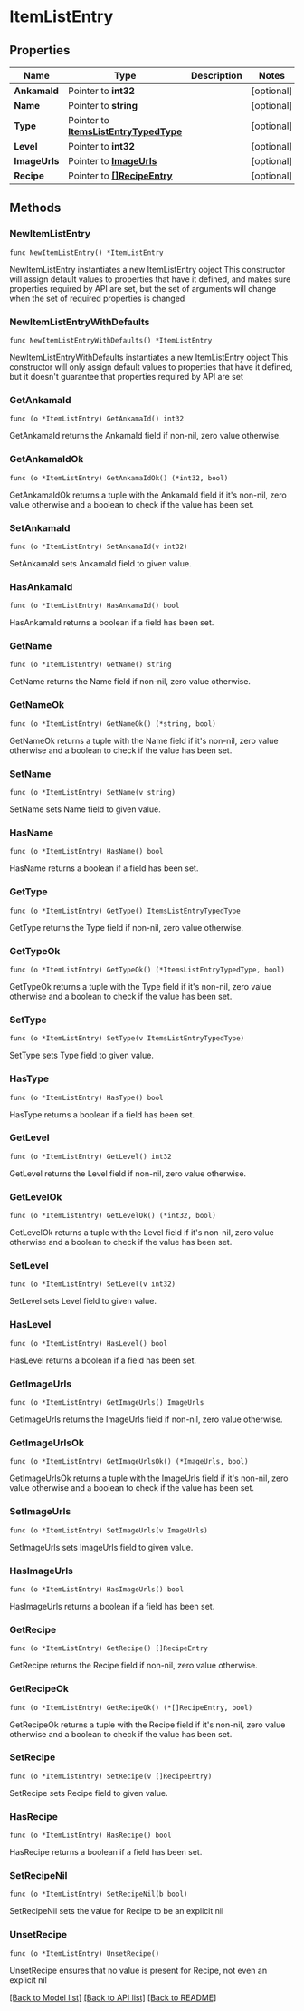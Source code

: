 # ItemListEntry

## Properties

Name | Type | Description | Notes
------------ | ------------- | ------------- | -------------
**AnkamaId** | Pointer to **int32** |  | [optional] 
**Name** | Pointer to **string** |  | [optional] 
**Type** | Pointer to [**ItemsListEntryTypedType**](ItemsListEntryTypedType.md) |  | [optional] 
**Level** | Pointer to **int32** |  | [optional] 
**ImageUrls** | Pointer to [**ImageUrls**](ImageUrls.md) |  | [optional] 
**Recipe** | Pointer to [**[]RecipeEntry**](RecipeEntry.md) |  | [optional] 

## Methods

### NewItemListEntry

`func NewItemListEntry() *ItemListEntry`

NewItemListEntry instantiates a new ItemListEntry object
This constructor will assign default values to properties that have it defined,
and makes sure properties required by API are set, but the set of arguments
will change when the set of required properties is changed

### NewItemListEntryWithDefaults

`func NewItemListEntryWithDefaults() *ItemListEntry`

NewItemListEntryWithDefaults instantiates a new ItemListEntry object
This constructor will only assign default values to properties that have it defined,
but it doesn't guarantee that properties required by API are set

### GetAnkamaId

`func (o *ItemListEntry) GetAnkamaId() int32`

GetAnkamaId returns the AnkamaId field if non-nil, zero value otherwise.

### GetAnkamaIdOk

`func (o *ItemListEntry) GetAnkamaIdOk() (*int32, bool)`

GetAnkamaIdOk returns a tuple with the AnkamaId field if it's non-nil, zero value otherwise
and a boolean to check if the value has been set.

### SetAnkamaId

`func (o *ItemListEntry) SetAnkamaId(v int32)`

SetAnkamaId sets AnkamaId field to given value.

### HasAnkamaId

`func (o *ItemListEntry) HasAnkamaId() bool`

HasAnkamaId returns a boolean if a field has been set.

### GetName

`func (o *ItemListEntry) GetName() string`

GetName returns the Name field if non-nil, zero value otherwise.

### GetNameOk

`func (o *ItemListEntry) GetNameOk() (*string, bool)`

GetNameOk returns a tuple with the Name field if it's non-nil, zero value otherwise
and a boolean to check if the value has been set.

### SetName

`func (o *ItemListEntry) SetName(v string)`

SetName sets Name field to given value.

### HasName

`func (o *ItemListEntry) HasName() bool`

HasName returns a boolean if a field has been set.

### GetType

`func (o *ItemListEntry) GetType() ItemsListEntryTypedType`

GetType returns the Type field if non-nil, zero value otherwise.

### GetTypeOk

`func (o *ItemListEntry) GetTypeOk() (*ItemsListEntryTypedType, bool)`

GetTypeOk returns a tuple with the Type field if it's non-nil, zero value otherwise
and a boolean to check if the value has been set.

### SetType

`func (o *ItemListEntry) SetType(v ItemsListEntryTypedType)`

SetType sets Type field to given value.

### HasType

`func (o *ItemListEntry) HasType() bool`

HasType returns a boolean if a field has been set.

### GetLevel

`func (o *ItemListEntry) GetLevel() int32`

GetLevel returns the Level field if non-nil, zero value otherwise.

### GetLevelOk

`func (o *ItemListEntry) GetLevelOk() (*int32, bool)`

GetLevelOk returns a tuple with the Level field if it's non-nil, zero value otherwise
and a boolean to check if the value has been set.

### SetLevel

`func (o *ItemListEntry) SetLevel(v int32)`

SetLevel sets Level field to given value.

### HasLevel

`func (o *ItemListEntry) HasLevel() bool`

HasLevel returns a boolean if a field has been set.

### GetImageUrls

`func (o *ItemListEntry) GetImageUrls() ImageUrls`

GetImageUrls returns the ImageUrls field if non-nil, zero value otherwise.

### GetImageUrlsOk

`func (o *ItemListEntry) GetImageUrlsOk() (*ImageUrls, bool)`

GetImageUrlsOk returns a tuple with the ImageUrls field if it's non-nil, zero value otherwise
and a boolean to check if the value has been set.

### SetImageUrls

`func (o *ItemListEntry) SetImageUrls(v ImageUrls)`

SetImageUrls sets ImageUrls field to given value.

### HasImageUrls

`func (o *ItemListEntry) HasImageUrls() bool`

HasImageUrls returns a boolean if a field has been set.

### GetRecipe

`func (o *ItemListEntry) GetRecipe() []RecipeEntry`

GetRecipe returns the Recipe field if non-nil, zero value otherwise.

### GetRecipeOk

`func (o *ItemListEntry) GetRecipeOk() (*[]RecipeEntry, bool)`

GetRecipeOk returns a tuple with the Recipe field if it's non-nil, zero value otherwise
and a boolean to check if the value has been set.

### SetRecipe

`func (o *ItemListEntry) SetRecipe(v []RecipeEntry)`

SetRecipe sets Recipe field to given value.

### HasRecipe

`func (o *ItemListEntry) HasRecipe() bool`

HasRecipe returns a boolean if a field has been set.

### SetRecipeNil

`func (o *ItemListEntry) SetRecipeNil(b bool)`

 SetRecipeNil sets the value for Recipe to be an explicit nil

### UnsetRecipe
`func (o *ItemListEntry) UnsetRecipe()`

UnsetRecipe ensures that no value is present for Recipe, not even an explicit nil

[[Back to Model list]](../README.md#documentation-for-models) [[Back to API list]](../README.md#documentation-for-api-endpoints) [[Back to README]](../README.md)


